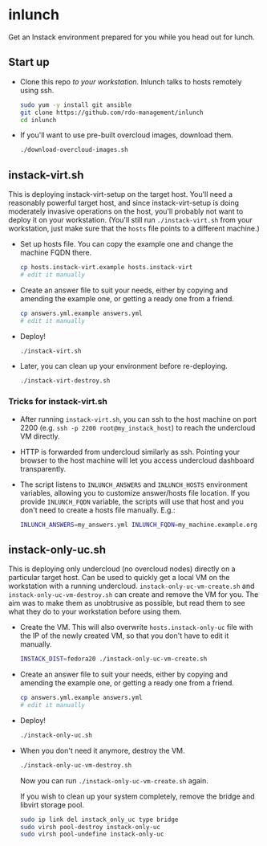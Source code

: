 inlunch
=======

Get an Instack environment prepared for you while you head out for
lunch.

Start up
--------

* Clone this repo *to your workstation*. Inlunch talks to hosts
  remotely using ssh.

  ```bash
  sudo yum -y install git ansible
  git clone https://github.com/rdo-management/inlunch
  cd inlunch
  ```

* If you'll want to use pre-built overcloud images, download them.

  ```bash
  ./download-overcloud-images.sh
  ```

instack-virt.sh
---------------

This is deploying instack-virt-setup on the target host. You'll need a
reasonably powerful target host, and since instack-virt-setup is doing
moderately invasive operations on the host, you'll probably not want
to deploy it on your workstation. (You'll still run
`./instack-virt.sh` from your workstation, just make sure that the
`hosts` file points to a different machine.)

* Set up hosts file. You can copy the example one and change the
  machine FQDN there.

  ```bash
  cp hosts.instack-virt.example hosts.instack-virt
  # edit it manually
  ```

* Create an answer file to suit your needs, either by copying and
  amending the example one, or getting a ready one from a friend.

  ```bash
  cp answers.yml.example answers.yml
  # edit it manually
  ```

* Deploy!

  ```bash
  ./instack-virt.sh
  ```

* Later, you can clean up your environment before re-deploying.

  ```bash
  ./instack-virt-destroy.sh
  ```

### Tricks for instack-virt.sh

* After running `instack-virt.sh`, you can ssh to the host machine on
  port 2200 (e.g. `ssh -p 2200 root@my_instack_host`) to reach the
  undercloud VM directly.

* HTTP is forwarded from undercloud similarly as ssh. Pointing your
  browser to the host machine will let you access undercloud dashboard
  transparently.

* The script listens to `INLUNCH_ANSWERS` and `INLUNCH_HOSTS`
  environment variables, allowing you to customize answer/hosts file
  location. If you provide `INLUNCH_FQDN` variable, the scripts will
  use that host and you don't need to create a hosts file
  manually. E.g.:

  ```bash
  INLUNCH_ANSWERS=my_answers.yml INLUNCH_FQDN=my_machine.example.org ./instack-virt.sh
  ```

instack-only-uc.sh
------------------

This is deploying only undercloud (no overcloud nodes) directly on a
particular target host. Can be used to quickly get a local VM on the
workstation with a running undercloud. `instack-only-uc-vm-create.sh`
and `instack-only-uc-vm-destroy.sh` can create and remove the VM for
you. The aim was to make them as unobtrusive as possible, but read
them to see what they do to your workstation before using them.

* Create the VM. This will also overwrite `hosts.instack-only-uc` file
  with the IP of the newly created VM, so that you don't have to edit
  it manually.

  ```bash
  INSTACK_DIST=fedora20 ./instack-only-uc-vm-create.sh
  ```

* Create an answer file to suit your needs, either by copying and
  amending the example one, or getting a ready one from a friend.

  ```bash
  cp answers.yml.example answers.yml
  # edit it manually
  ```

* Deploy!

  ```bash
  ./instack-only-uc.sh
  ```

* When you don't need it anymore, destroy the VM.

  ```bash
  ./instack-only-uc-vm-destroy.sh
  ```
  Now you can run `./instack-only-uc-vm-create.sh` again.

  If you wish to clean up your system completely, remove the bridge
  and libvirt storage pool.

  ```bash
  sudo ip link del instack_only_uc type bridge
  sudo virsh pool-destroy instack-only-uc
  sudo virsh pool-undefine instack-only-uc
  ```
